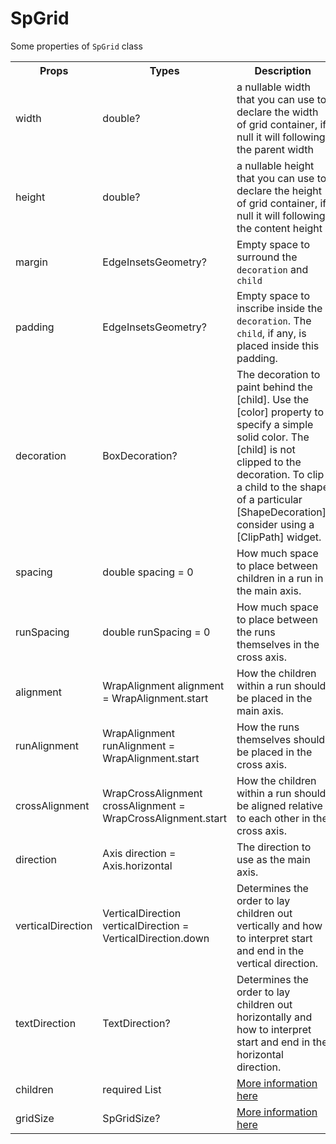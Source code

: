 # SpGrid

Some properties of <code>SpGrid</code> class

<table>
  <tr>
    <th>Props</th>
    <th>Types</th>
    <th>Description</th>
  <tr>
  <tr>
    <td>width</td>
    <td>double?</td>
    <td>a nullable width that you can use to declare the width of grid container, if null it will following the parent width</td>
  </tr>
  <tr>
    <td>height</td>
    <td>double?</td>
    <td>a nullable height that you can use to declare the height of grid container, if null it will following the content height</td>
  </tr>
  <tr>
    <td>margin</td>
    <td>EdgeInsetsGeometry?</td>
    <td>Empty space to surround the <code>decoration</code> and <code>child</code></td>
  </tr>
  <tr>
    <td>padding</td>
    <td>EdgeInsetsGeometry?</td>
    <td>Empty space to inscribe inside the <code>decoration</code>. The <code>child</code>, if any, is placed inside this padding.</td>
  </tr>
  <tr>
    <td>decoration</td>
    <td>BoxDecoration?</td>
    <td>The decoration to paint behind the [child]. Use the [color] property to specify a simple solid color. The [child] is not clipped to the decoration. To clip a child to the shape of a particular [ShapeDecoration], consider using a [ClipPath] widget.</td>
  </tr>
  <tr>
    <td>spacing</td>
    <td>double spacing = 0</td>
    <td>How much space to place between children in a run in the main axis.</td>
  </tr>
  <tr>
    <td>runSpacing</td>
    <td>double runSpacing = 0</td>
    <td>How much space to place between the runs themselves in the cross axis.</td>
  </tr>
  <tr>
    <td>alignment</td>
    <td>WrapAlignment alignment = WrapAlignment.start</td>
    <td>How the children within a run should be placed in the main axis.</td>
  </tr>
  <tr>
    <td>runAlignment</td>
    <td>WrapAlignment runAlignment = WrapAlignment.start</td>
    <td>How the runs themselves should be placed in the cross axis.</td>
  </tr>
  <tr>
    <td>crossAlignment</td>
    <td>WrapCrossAlignment crossAlignment = WrapCrossAlignment.start</td>
    <td>How the children within a run should be aligned relative to each other in the cross axis.</td>
  </tr>
  <tr>
    <td>direction</td>
    <td>Axis direction = Axis.horizontal</td>
    <td>The direction to use as the main axis.</td>
  </tr>
  <tr>
    <td>verticalDirection</td>
    <td>VerticalDirection verticalDirection = VerticalDirection.down</td>
    <td>Determines the order to lay children out vertically and how to interpret start and end in the vertical direction.</td>
  </tr>
  <tr>
    <td>textDirection</td>
    <td>TextDirection?</td>
    <td>Determines the order to lay children out horizontally and how to interpret start and end in the horizontal direction.</td>
  </tr>
  <tr>
    <td>children</td>
    <td>required List<SpGridItem></td>
    <td><a href="https://github.com/nggepe/simple_grid/blob/master/doc/SpGridItem/README.md">More information here</a></td>
  </tr>
  <tr>
    <td>gridSize</td>
    <td>SpGridSize?</td>
    <td><a href="https://github.com/nggepe/simple_grid/blob/master/doc/SpGridSize/README.md">More information here</a></td>
  </tr>
</table>
